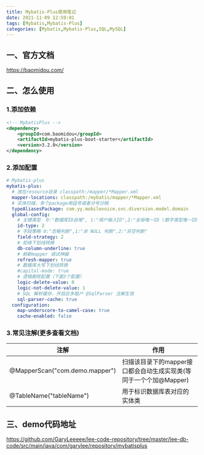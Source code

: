 ```yaml
---
title: Mybatis-Plus使用笔记
date: 2021-11-09 12:59:01
tags: [Mybatis,Mybatis-Plus]
categories: [Mybatis,Mybatis-Plus,SQL,MySQL]
---
```


## 一、官方文档
https://baomidou.com/

## 二、怎么使用
### 1.添加依赖
```xml
<!-- MybatisPlus -->
<dependency>
    <groupId>com.baomidou</groupId>
    <artifactId>mybatis-plus-boot-starter</artifactId>
    <version>3.2.0</version>
</dependency>
```

### 2.添加配置
```yaml
# Mybatis-plus
mybatis-plus:
  # 放在resource目录 classpath:/mapper/*Mapper.xml
  mapper-locations: classpath:/mybatis/mapper/*Mapper.xml
  # 实体扫描，多个package用逗号或者分号分隔
  typeAliasesPackage: com.yy.mobilevoice.svc.diversion.model.domain
  global-config:
    # 主键类型  0:"数据库ID自增", 1:"用户输入ID",2:"全局唯一ID (数字类型唯一ID)", 3:"全局唯一ID UUID";
    id-type: 2
    # 字段策略 0:"忽略判断",1:"非 NULL 判断",2:"非空判断"
    field-strategy: 2
    # 驼峰下划线转换
    db-column-underline: true
    # 刷新mapper 调试神器
    refresh-mapper: true
    # 数据库大写下划线转换
    #capital-mode: true
    # 逻辑删除配置（下面3个配置）
    logic-delete-value: 0
    logic-not-delete-value: 1
    # SQL 解析缓存，开启后多租户 @SqlParser 注解生效
    sql-parser-cache: true
  configuration:
    map-underscore-to-camel-case: true
    cache-enabled: false
```

### 3.常见注解(更多查看文档)
|注解|作用|
|-------------|-------------|
|@MapperScan("com.demo.mapper")|扫描该目录下的mapper接口都会自动生成实现类(等同于一个个加@Mapper)|
|@TableName("tableName")|用于标识数据库表对应的实体类||

## 三、demo代码地址
https://github.com/GaryLeeeee/lee-code-repository/tree/master/lee-db-code/src/main/java/com/garylee/repository/mybatisplus

